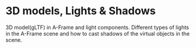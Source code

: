 # 3D models, Lights & Shadows


3D model(gLTF) in A-Frame and light components. Different types of lights in the A-Frame scene and how to cast shadows of the virtual objects in the scene.
